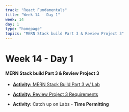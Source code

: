 ```yaml
---
track: "React Fundamentals"
title: "Week 14 - Day 1"
week: 14
day: 1
type: "homepage"
topics: "MERN Stack build Part 3 & Review Project 3"
---
```


# Week 14 - Day 1

#### MERN Stack build Part 3 & Review Project 3

- [**Activity:** MERN Stack Build Part 3 w/ Lab](/react-fundamentals/week-14/day-1/lecture-materials/mern-stack-build-part-3)
- [**Activity:** Review Project 3 Requirements](/unit-projects/unit-three-project-requirements)

- **Activity:** Catch up on Labs - **Time Permitting**
